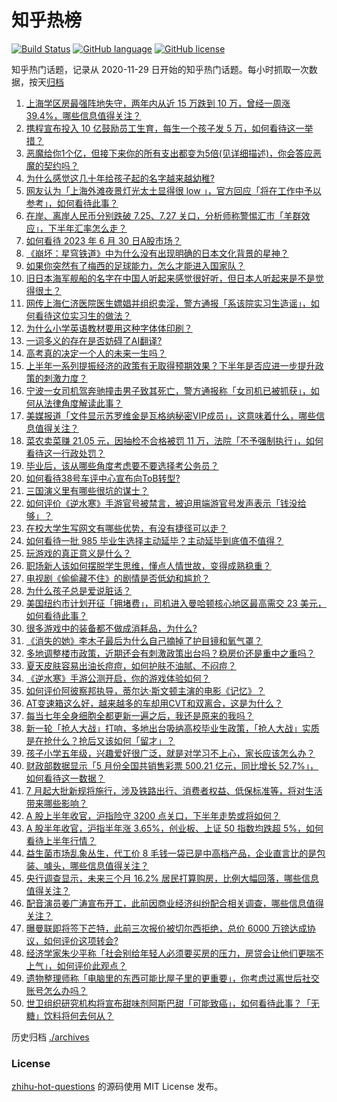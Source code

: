 # 知乎热榜
[![Build Status](https://github.com/ToWeLong/zhihu-hot-questions/workflows/CI/badge.svg)](https://github.com/ToWeLong/zhihu-hot-questions/actions)
[![GitHub language](https://img.shields.io/badge/language-golang-orange.svg)](https://golang.org/)
[![GitHub license](https://img.shields.io/github/license/ToWeLong/zhihu-hot-questions)](https://github.com/ToWeLong/zhihu-hot-questions/blob/main/LICENSE)

知乎热门话题，记录从 2020-11-29 日开始的知乎热门话题。每小时抓取一次数据，按天[归档](./archives)

<!-- BEGIN -->

1. [上海学区房最强阵地失守，两年内从近 15 万跌到 10 万，曾经一周涨 39.4%，哪些信息值得关注？](https://www.zhihu.com/question/609355451)
1. [携程宣布投入 10 亿鼓励员工生育，每生一个孩子发 5 万，如何看待这一举措？](https://www.zhihu.com/question/609562977)
1. [恶魔给你1个亿，但接下来你的所有支出都变为5倍(见详细描述)，你会答应恶魔的契约吗？](https://www.zhihu.com/question/608441800)
1. [为什么感觉这几十年给孩子起的名字越来越幼稚?](https://www.zhihu.com/question/608128511)
1. [网友认为「上海外滩夜景灯光太土显得很 low 」，官方回应「将在工作中予以参考」，如何看待此事？](https://www.zhihu.com/question/609552731)
1. [在岸、离岸人民币分别跌破 7.25、7.27 关口，分析师称警惕汇市「羊群效应」，下半年汇率怎么走？](https://www.zhihu.com/question/609552420)
1. [如何看待 2023 年 6 月 30 日A股市场？](https://www.zhihu.com/question/609544444)
1. [《崩坏：星穹铁道》中为什么没有出现明确的日本文化背景的星神？](https://www.zhihu.com/question/609217082)
1. [如果你突然有了梅西的足球能力，怎么才能进入国家队？](https://www.zhihu.com/question/609482729)
1. [旧日本海军舰船的名字在中国人听起来感觉很好听，但日本人听起来是不是觉得很土？](https://www.zhihu.com/question/609546498)
1. [网传上海仁济医院医生嫖娼并组织卖淫，警方通报「系该院实习生造谣」，如何看待这位实习生的做法？](https://www.zhihu.com/question/609539743)
1. [为什么小学英语教材要用这种字体体印刷？](https://www.zhihu.com/question/577940256)
1. [一词多义的存在是否妨碍了AI翻译?](https://www.zhihu.com/question/609114446)
1. [高考真的决定一个人的未来一生吗？](https://www.zhihu.com/question/606623219)
1. [上半年一系列提振经济的政策有无取得预期效果？下半年是否应进一步提升政策的刺激力度？](https://www.zhihu.com/question/609604657)
1. [宁波一女司机驾奔驰撞击男子致其死亡，警方通报称「女司机已被抓获」，如何从法律角度解读此事？](https://www.zhihu.com/question/609346490)
1. [美媒报道「文件显示苏罗维金是瓦格纳秘密VIP成员」，这意味着什么，哪些信息值得关注？](https://www.zhihu.com/question/609549681)
1. [菜农卖菜赚 21.05 元，因抽检不合格被罚 11 万，法院「不予强制执行」，如何看待这一行政处罚？](https://www.zhihu.com/question/609558753)
1. [毕业后，该从哪些角度考虑要不要选择考公务员？](https://www.zhihu.com/question/604947117)
1. [如何看待38号车评中心宣布向ToB转型?](https://www.zhihu.com/question/609583482)
1. [三国演义里有哪些很坑的谋士？](https://www.zhihu.com/question/332509582)
1. [如何评价《逆水寒》手游官号被禁言，被迫用端游官号发声表示「钱没给够」？](https://www.zhihu.com/question/609594417)
1. [在校大学生写网文有哪些优势，有没有捷径可以走？](https://www.zhihu.com/question/609395610)
1. [如何看待一批 985 毕业生选择主动延毕？主动延毕到底值不值得？](https://www.zhihu.com/question/606719187)
1. [玩游戏的真正意义是什么？](https://www.zhihu.com/question/313042928)
1. [职场新人该如何摆脱学生思维，懂点人情世故，变得成熟稳重？](https://www.zhihu.com/question/393622464)
1. [电视剧《偷偷藏不住》的剧情是否低幼和尴尬？](https://www.zhihu.com/question/607790713)
1. [为什么孩子总是爱说脏话？](https://www.zhihu.com/question/608386189)
1. [美国纽约市计划开征「拥堵费」，司机进入曼哈顿核心地区最高需交 23 美元，如何看待此事？](https://www.zhihu.com/question/609173348)
1. [很多游戏中的装备都不做成消耗品，为什么?](https://www.zhihu.com/question/609180230)
1. [《消失的她》李木子最后为什么自己摘掉了护目镜和氧气罩？](https://www.zhihu.com/question/609198847)
1. [多地调整楼市政策，近期还会有刺激政策出台吗？稳房价还是重中之重吗？](https://www.zhihu.com/question/609280802)
1. [夏天皮肤容易出油长痘痘，如何护肤不油腻、不闷痘？](https://www.zhihu.com/question/607627898)
1. [《逆水寒》手游公测开启，你的游戏体验如何？](https://www.zhihu.com/question/609557879)
1. [如何评价阿彼察邦执导，蒂尔达·斯文顿主演的电影《记忆》？](https://www.zhihu.com/question/472550707)
1. [AT变速箱这么好，越来越多的车却用CVT和双离合，这是为什么？](https://www.zhihu.com/question/602026912)
1. [每当七年全身细胞全都更新一遍之后，我还是原来的我吗？](https://www.zhihu.com/question/608741905)
1. [新一轮「抢人大战」打响，多地出台吸纳高校毕业生政策，「抢人大战」实质是在抢什么？抢后又该如何「留才」？](https://www.zhihu.com/question/609453693)
1. [孩子小学五年级，兴趣爱好很广泛，就是对学习不上心，家长应该怎么办？](https://www.zhihu.com/question/608110680)
1. [财政部数据显示「5 月份全国共销售彩票 500.21 亿元，同比增长 52.7%」，如何看待这一数据？](https://www.zhihu.com/question/609601825)
1. [7 月起大批新规将施行，涉及铁路出行、消费者权益、低保标准等，将对生活带来哪些影响？](https://www.zhihu.com/question/609544589)
1. [A 股上半年收官，沪指险守 3200 点关口，下半年走势或将如何？](https://www.zhihu.com/question/609608897)
1. [A 股半年收官，沪指半年涨 3.65%，创业板、上证 50 指数均跌超 5%，如何看待上半年行情？](https://www.zhihu.com/question/609552389)
1. [益生菌市场乱象丛生，代工价 8 毛钱一袋已是中高档产品，企业直言比的是包装、噱头，哪些信息值得关注？](https://www.zhihu.com/question/609147169)
1. [央行调查显示，未来三个月 16.2% 居民打算购房，比例大幅回落，哪些信息值得关注？](https://www.zhihu.com/question/609413648)
1. [配音演员姜广涛宣布开工，此前因商业经济纠纷配合相关调查，哪些信息值得关注？](https://www.zhihu.com/question/609395807)
1. [曝曼联即将签下芒特，此前三次报价被切尔西拒绝，总价 6000 万镑达成协议，如何评价这项转会?](https://www.zhihu.com/question/609539109)
1. [经济学家朱少平称「社会别给年轻人必须要买房的压力，房贷会让他们更喘不上气」，如何评价此观点？](https://www.zhihu.com/question/609356792)
1. [遗物整理师称「电脑里的东西可能比屋子里的更重要」，你考虑过离世后社交账号怎么办吗？](https://www.zhihu.com/question/609376098)
1. [世卫组织研究机构将宣布甜味剂阿斯巴甜「可能致癌」，如何看待此事？「无糖」饮料将何去何从？](https://www.zhihu.com/question/609417354)

<!-- END -->

历史归档 [./archives](./archives)


### License
[zhihu-hot-questions](https://github.com/towelong/zhihu-hot-questions) 的源码使用 MIT License 发布。